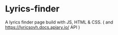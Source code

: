 # Lyrics-finder

A lyrics finder page build with JS, HTML &amp; CSS. ( and https://lyricsovh.docs.apiary.io/ API )
